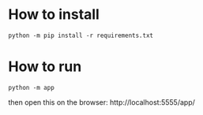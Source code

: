 # How to install
```
python -m pip install -r requirements.txt
```

# How to run
```
python -m app
```

then open this on the browser: http://localhost:5555/app/
